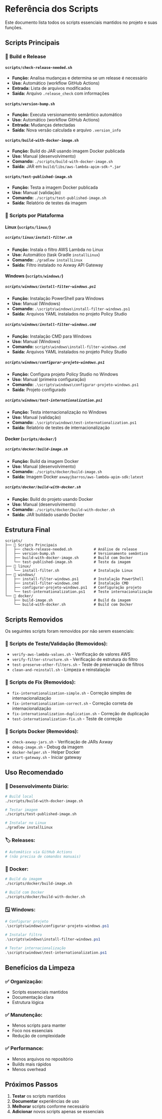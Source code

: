 # Referência dos Scripts

Este documento lista todos os scripts essenciais mantidos no projeto e suas funções.

## Scripts Principais

### 🔧 **Build e Release**

#### `scripts/check-release-needed.sh`
- **Função:** Analisa mudanças e determina se um release é necessário
- **Uso:** Automático (workflow GitHub Actions)
- **Entrada:** Lista de arquivos modificados
- **Saída:** Arquivo `.release_check` com informações

#### `scripts/version-bump.sh`
- **Função:** Executa versionamento semântico automático
- **Uso:** Automático (workflow GitHub Actions)
- **Entrada:** Mudanças detectadas
- **Saída:** Nova versão calculada e arquivo `.version_info`

#### `scripts/build-with-docker-image.sh`
- **Função:** Build do JAR usando imagem Docker publicada
- **Uso:** Manual (desenvolvimento)
- **Comando:** `./scripts/build-with-docker-image.sh`
- **Saída:** JAR em `build/libs/aws-lambda-apim-sdk-*.jar`

#### `scripts/test-published-image.sh`
- **Função:** Testa a imagem Docker publicada
- **Uso:** Manual (validação)
- **Comando:** `./scripts/test-published-image.sh`
- **Saída:** Relatório de testes da imagem

### 📁 **Scripts por Plataforma**

#### **Linux** (`scripts/linux/`)

##### `scripts/linux/install-filter.sh`
- **Função:** Instala o filtro AWS Lambda no Linux
- **Uso:** Automático (task Gradle `installLinux`)
- **Comando:** `./gradlew installLinux`
- **Saída:** Filtro instalado no Axway API Gateway

#### **Windows** (`scripts/windows/`)

##### `scripts/windows/install-filter-windows.ps1`
- **Função:** Instalação PowerShell para Windows
- **Uso:** Manual (Windows)
- **Comando:** `.\scripts\windows\install-filter-windows.ps1`
- **Saída:** Arquivos YAML instalados no projeto Policy Studio

##### `scripts/windows/install-filter-windows.cmd`
- **Função:** Instalação CMD para Windows
- **Uso:** Manual (Windows)
- **Comando:** `scripts\windows\install-filter-windows.cmd`
- **Saída:** Arquivos YAML instalados no projeto Policy Studio

##### `scripts/windows/configurar-projeto-windows.ps1`
- **Função:** Configura projeto Policy Studio no Windows
- **Uso:** Manual (primeira configuração)
- **Comando:** `.\scripts\windows\configurar-projeto-windows.ps1`
- **Saída:** Projeto configurado

##### `scripts/windows/test-internationalization.ps1`
- **Função:** Testa internacionalização no Windows
- **Uso:** Manual (validação)
- **Comando:** `.\scripts\windows\test-internationalization.ps1`
- **Saída:** Relatório de testes de internacionalização

#### **Docker** (`scripts/docker/`)

##### `scripts/docker/build-image.sh`
- **Função:** Build da imagem Docker
- **Uso:** Manual (desenvolvimento)
- **Comando:** `./scripts/docker/build-image.sh`
- **Saída:** Imagem Docker `axwayjbarros/aws-lambda-apim-sdk:latest`

##### `scripts/docker/build-with-docker.sh`
- **Função:** Build do projeto usando Docker
- **Uso:** Manual (desenvolvimento)
- **Comando:** `./scripts/docker/build-with-docker.sh`
- **Saída:** JAR buildado usando Docker

## Estrutura Final

```
scripts/
├── 🔧 Scripts Principais
│   ├── check-release-needed.sh          # Análise de release
│   ├── version-bump.sh                  # Versionamento semântico
│   ├── build-with-docker-image.sh       # Build com Docker
│   └── test-published-image.sh          # Teste da imagem
├── 📁 linux/
│   └── install-filter.sh                # Instalação Linux
├── 📁 windows/
│   ├── install-filter-windows.ps1       # Instalação PowerShell
│   ├── install-filter-windows.cmd       # Instalação CMD
│   ├── configurar-projeto-windows.ps1   # Configuração projeto
│   └── test-internationalization.ps1    # Teste internacionalização
└── 📁 docker/
    ├── build-image.sh                   # Build da imagem
    └── build-with-docker.sh             # Build com Docker
```

## Scripts Removidos

Os seguintes scripts foram removidos por não serem essenciais:

### 🧪 **Scripts de Teste/Validação (Removidos):**
- `verify-aws-lambda-values.sh` - Verificação de valores AWS
- `verify-filter-structure.sh` - Verificação de estrutura do filtro
- `test-preserve-other-filters.sh` - Teste de preservação de filtros
- `clean-and-reinstall.sh` - Limpeza e reinstalação

### 🔧 **Scripts de Fix (Removidos):**
- `fix-internationalization-simple.sh` - Correção simples de internacionalização
- `fix-internationalization-correct.sh` - Correção correta de internacionalização
- `fix-internationalization-duplication.sh` - Correção de duplicação
- `test-internationalization-fix.sh` - Teste de correção

### 🐳 **Scripts Docker (Removidos):**
- `check-axway-jars.sh` - Verificação de JARs Axway
- `debug-image.sh` - Debug da imagem
- `docker-helper.sh` - Helper Docker
- `start-gateway.sh` - Iniciar gateway

## Uso Recomendado

### 🔄 **Desenvolvimento Diário:**
```bash
# Build local
./scripts/build-with-docker-image.sh

# Testar imagem
./scripts/test-published-image.sh

# Instalar no Linux
./gradlew installLinux
```

### 🏷️ **Releases:**
```bash
# Automático via GitHub Actions
# (não precisa de comandos manuais)
```

### 🐳 **Docker:**
```bash
# Build da imagem
./scripts/docker/build-image.sh

# Build com Docker
./scripts/docker/build-with-docker.sh
```

### 🪟 **Windows:**
```powershell
# Configurar projeto
.\scripts\windows\configurar-projeto-windows.ps1

# Instalar filtro
.\scripts\windows\install-filter-windows.ps1

# Testar internacionalização
.\scripts\windows\test-internationalization.ps1
```

## Benefícios da Limpeza

### ✅ **Organização:**
- Scripts essenciais mantidos
- Documentação clara
- Estrutura lógica

### ✅ **Manutenção:**
- Menos scripts para manter
- Foco nos essenciais
- Redução de complexidade

### ✅ **Performance:**
- Menos arquivos no repositório
- Builds mais rápidos
- Menos overhead

## Próximos Passos

1. **Testar** os scripts mantidos
2. **Documentar** experiências de uso
3. **Melhorar** scripts conforme necessário
4. **Adicionar** novos scripts apenas se essenciais 
